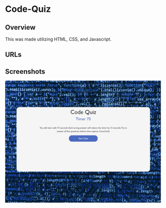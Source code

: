 # Code-Quiz

## Overview

This was made utilizing HTML, CSS, and Javascript.

## URLs

## Screenshots

![Screenshot](images/screenshot.png "Screenshot")
